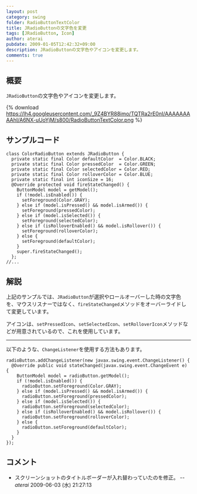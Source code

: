 ```yaml
---
layout: post
category: swing
folder: RadioButtonTextColor
title: JRadioButtonの文字色を変更
tags: [JRadioButton, Icon]
author: aterai
pubdate: 2009-01-05T12:42:32+09:00
description: JRadioButtonの文字色やアイコンを変更します。
comments: true
---
```

## 概要
`JRadioButton`の文字色やアイコンを変更します。

{% download https://lh4.googleusercontent.com/_9Z4BYR88imo/TQTRa2rE0nI/AAAAAAAAAhI/A6NX-uUoYjM/s800/RadioButtonTextColor.png %}

## サンプルコード
<pre class="prettyprint"><code>class ColorRadioButton extends JRadioButton {
  private static final Color defaultColor  = Color.BLACK;
  private static final Color pressedColor  = Color.GREEN;
  private static final Color selectedColor = Color.RED;
  private static final Color rolloverColor = Color.BLUE;
  private static final int iconSize = 16;
  @Override protected void fireStateChanged() {
    ButtonModel model = getModel();
    if (!model.isEnabled()) {
      setForeground(Color.GRAY);
    } else if (model.isPressed() &amp;&amp; model.isArmed()) {
      setForeground(pressedColor);
    } else if (model.isSelected()) {
      setForeground(selectedColor);
    } else if (isRolloverEnabled() &amp;&amp; model.isRollover()) {
      setForeground(rolloverColor);
    } else {
      setForeground(defaultColor);
    }
    super.fireStateChanged();
  };
//...
</code></pre>

## 解説
上記のサンプルでは、`JRadioButton`が選択やロールオーバーした時の文字色を、マウスリスナーではなく、`fireStateChanged`メソッドをオーバーライドして変更しています。

アイコンは、`setPressedIcon`、`setSelectedIcon`、`setRolloverIcon`メソッドなどが用意されているので、これを使用しています。

- - - -
以下のような、`ChangeListener`を使用する方法もあります。

<pre class="prettyprint"><code>radioButton.addChangeListener(new javax.swing.event.ChangeListener() {
  @Override public void stateChanged(javax.swing.event.ChangeEvent e) {
    ButtonModel model = radioButton.getModel();
    if (!model.isEnabled()) {
      radioButton.setForeground(Color.GRAY);
    } else if (model.isPressed() &amp;&amp; model.isArmed()) {
      radioButton.setForeground(pressedColor);
    } else if (model.isSelected()) {
      radioButton.setForeground(selectedColor);
    } else if (isRolloverEnabled() &amp;&amp; model.isRollover()) {
      radioButton.setForeground(rolloverColor);
    } else {
      radioButton.setForeground(defaultColor);
    }
  }
});
</code></pre>

## コメント
- スクリーンショットのタイトルボーダーが入れ替わっていたのを修正。 -- *aterai* 2009-06-03 (水) 21:27:13

<!-- dummy comment line for breaking list -->
